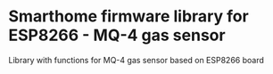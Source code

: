 # Smarthome firmware library for ESP8266 - MQ-4 gas sensor
Library with functions for MQ-4 gas sensor based on ESP8266 board
